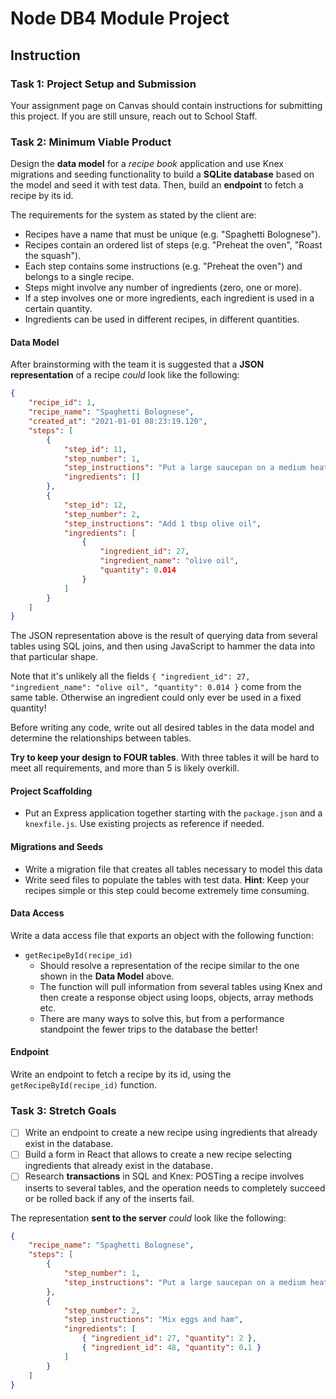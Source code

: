 # Node DB4 Module Project

## Instruction

### Task 1: Project Setup and Submission

Your assignment page on Canvas should contain instructions for submitting this project. If you are still unsure, reach out to School Staff.

### Task 2: Minimum Viable Product

Design the **data model** for a _recipe book_ application and use Knex migrations and seeding functionality to build a **SQLite database** based on the model and seed it with test data. Then, build an **endpoint** to fetch a recipe by its id.

The requirements for the system as stated by the client are:

-   Recipes have a name that must be unique (e.g. "Spaghetti Bolognese").
-   Recipes contain an ordered list of steps (e.g. "Preheat the oven", "Roast the squash").
-   Each step contains some instructions (e.g. "Preheat the oven") and belongs to a single recipe.
-   Steps might involve any number of ingredients (zero, one or more).
-   If a step involves one or more ingredients, each ingredient is used in a certain quantity.
-   Ingredients can be used in different recipes, in different quantities.

#### Data Model

After brainstorming with the team it is suggested that a **JSON representation** of a recipe _could_ look like the following:

```json
{
    "recipe_id": 1,
    "recipe_name": "Spaghetti Bolognese",
    "created_at": "2021-01-01 08:23:19.120",
    "steps": [
        {
            "step_id": 11,
            "step_number": 1,
            "step_instructions": "Put a large saucepan on a medium heat",
            "ingredients": []
        },
        {
            "step_id": 12,
            "step_number": 2,
            "step_instructions": "Add 1 tbsp olive oil",
            "ingredients": [
                {
                    "ingredient_id": 27,
                    "ingredient_name": "olive oil",
                    "quantity": 0.014
                }
            ]
        }
    ]
}
```

The JSON representation above is the result of querying data from several tables using SQL joins, and then using JavaScript to hammer the data into that particular shape.

Note that it's unlikely all the fields `{ "ingredient_id": 27, "ingredient_name": "olive oil", "quantity": 0.014 }` come from the same table. Otherwise an ingredient could only ever be used in a fixed quantity!

Before writing any code, write out all desired tables in the data model and determine the relationships between tables.

**Try to keep your design to FOUR tables**. With three tables it will be hard to meet all requirements, and more than 5 is likely overkill.

#### Project Scaffolding

-   Put an Express application together starting with the `package.json` and a `knexfile.js`. Use existing projects as reference if needed.

#### Migrations and Seeds

-   Write a migration file that creates all tables necessary to model this data
-   Write seed files to populate the tables with test data. **Hint**: Keep your recipes simple or this step could become extremely time consuming.

#### Data Access

Write a data access file that exports an object with the following function:

-   `getRecipeById(recipe_id)`
    -   Should resolve a representation of the recipe similar to the one shown in the **Data Model** above.
    -   The function will pull information from several tables using Knex and then create a response object using loops, objects, array methods etc.
    -   There are many ways to solve this, but from a performance standpoint the fewer trips to the database the better!

#### Endpoint

Write an endpoint to fetch a recipe by its id, using the `getRecipeById(recipe_id)` function.

### Task 3: Stretch Goals

-   [ ] Write an endpoint to create a new recipe using ingredients that already exist in the database.
-   [ ] Build a form in React that allows to create a new recipe selecting ingredients that already exist in the database.
-   [ ] Research **transactions** in SQL and Knex: POSTing a recipe involves inserts to several tables, and the operation needs to completely succeed or be rolled back if any of the inserts fail.

The representation **sent to the server** _could_ look like the following:

```json
{
    "recipe_name": "Spaghetti Bolognese",
    "steps": [
        {
            "step_number": 1,
            "step_instructions": "Put a large saucepan on a medium heat"
        },
        {
            "step_number": 2,
            "step_instructions": "Mix eggs and ham",
            "ingredients": [
                { "ingredient_id": 27, "quantity": 2 },
                { "ingredient_id": 48, "quantity": 0.1 }
            ]
        }
    ]
}
```
